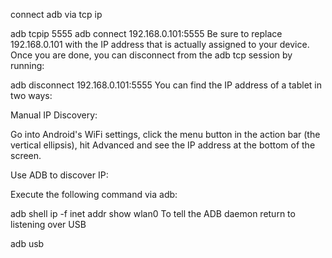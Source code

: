 
connect adb via tcp ip

adb tcpip 5555
adb connect 192.168.0.101:5555
Be sure to replace 192.168.0.101 with the IP address that is actually assigned to your device. Once you are done, you can disconnect from the adb tcp session by running:

adb disconnect 192.168.0.101:5555
You can find the IP address of a tablet in two ways:

Manual IP Discovery:

Go into Android's WiFi settings, click the menu button in the action bar (the vertical ellipsis), hit Advanced and see the IP address at the bottom of the screen.

Use ADB to discover IP:

Execute the following command via adb:

adb shell ip -f inet addr show wlan0
To tell the ADB daemon return to listening over USB

adb usb
